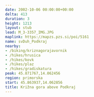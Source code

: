 ```yaml
---
date: 2002-10-06 00:00:00+00:00
delta: 413
duration: 3
height: 1213
layout: stub
lead: M_3-3357_IMG.JPG
maplink: https://mapzs.pzs.si/poi/5161
name: svDuh_Podkraj
nearby:
- /biking/kriznagorajavornik
- /hikes/hrusica
- /hikes/kovk
- /hikes/plaz
- /hikes/gradiskatura
peak: 45.871767,14.062456
region: primorska
start: 45.863937,14.062856
title: Križna gora above Podkraj
---
```

